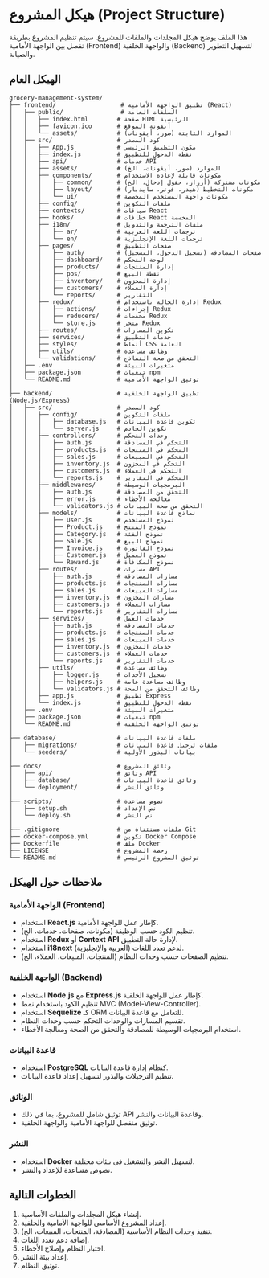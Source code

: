 # هيكل المشروع (Project Structure)

هذا الملف يوضح هيكل المجلدات والملفات للمشروع. سيتم تنظيم المشروع بطريقة تفصل بين الواجهة الأمامية (Frontend) والواجهة الخلفية (Backend) لتسهيل التطوير والصيانة.

## الهيكل العام

```
grocery-management-system/
├── frontend/                  # تطبيق الواجهة الأمامية (React)
│   ├── public/                # الملفات العامة
│   │   ├── index.html        # صفحة HTML الرئيسية
│   │   ├── favicon.ico       # أيقونة الموقع
│   │   └── assets/           # الموارد الثابتة (صور، أيقونات)
│   ├── src/                  # كود المصدر
│   │   ├── App.js            # مكون التطبيق الرئيسي
│   │   ├── index.js          # نقطة الدخول للتطبيق
│   │   ├── api/              # خدمات API
│   │   ├── assets/           # الموارد (صور، أيقونات، الخ)
│   │   ├── components/       # مكونات قابلة لإعادة الاستخدام
│   │   │   ├── common/       # مكونات مشتركة (أزرار، حقول إدخال، الخ)
│   │   │   ├── layout/       # مكونات التخطيط (هيدر، فوتر، سايدبار)
│   │   │   └── ui/           # مكونات واجهة المستخدم المخصصة
│   │   ├── config/           # ملفات التكوين
│   │   ├── contexts/         # سياقات React
│   │   ├── hooks/            # خطافات React المخصصة
│   │   ├── i18n/             # ملفات الترجمة والتدويل
│   │   │   ├── ar/           # ترجمات اللغة العربية
│   │   │   └── en/           # ترجمات اللغة الإنجليزية
│   │   ├── pages/            # صفحات التطبيق
│   │   │   ├── auth/         # صفحات المصادقة (تسجيل الدخول، التسجيل)
│   │   │   ├── dashboard/    # لوحة التحكم
│   │   │   ├── products/     # إدارة المنتجات
│   │   │   ├── pos/          # نقطة البيع
│   │   │   ├── inventory/    # إدارة المخزون
│   │   │   ├── customers/    # إدارة العملاء
│   │   │   └── reports/      # التقارير
│   │   ├── redux/            # إدارة الحالة باستخدام Redux
│   │   │   ├── actions/      # إجراءات Redux
│   │   │   ├── reducers/     # مخفضات Redux
│   │   │   └── store.js      # متجر Redux
│   │   ├── routes/           # تكوين المسارات
│   │   ├── services/         # خدمات التطبيق
│   │   ├── styles/           # أنماط CSS العامة
│   │   ├── utils/            # وظائف مساعدة
│   │   └── validations/      # التحقق من صحة النماذج
│   ├── .env                  # متغيرات البيئة
│   ├── package.json          # تبعيات npm
│   └── README.md             # توثيق الواجهة الأمامية
│
├── backend/                  # تطبيق الواجهة الخلفية (Node.js/Express)
│   ├── src/                  # كود المصدر
│   │   ├── config/           # ملفات التكوين
│   │   │   ├── database.js   # تكوين قاعدة البيانات
│   │   │   └── server.js     # تكوين الخادم
│   │   ├── controllers/      # وحدات التحكم
│   │   │   ├── auth.js       # التحكم في المصادقة
│   │   │   ├── products.js   # التحكم في المنتجات
│   │   │   ├── sales.js      # التحكم في المبيعات
│   │   │   ├── inventory.js  # التحكم في المخزون
│   │   │   ├── customers.js  # التحكم في العملاء
│   │   │   └── reports.js    # التحكم في التقارير
│   │   ├── middlewares/      # البرمجيات الوسيطة
│   │   │   ├── auth.js       # التحقق من المصادقة
│   │   │   ├── error.js      # معالجة الأخطاء
│   │   │   └── validators.js # التحقق من صحة البيانات
│   │   ├── models/           # نماذج قاعدة البيانات
│   │   │   ├── User.js       # نموذج المستخدم
│   │   │   ├── Product.js    # نموذج المنتج
│   │   │   ├── Category.js   # نموذج الفئة
│   │   │   ├── Sale.js       # نموذج البيع
│   │   │   ├── Invoice.js    # نموذج الفاتورة
│   │   │   ├── Customer.js   # نموذج العميل
│   │   │   └── Reward.js     # نموذج المكافأة
│   │   ├── routes/           # مسارات API
│   │   │   ├── auth.js       # مسارات المصادقة
│   │   │   ├── products.js   # مسارات المنتجات
│   │   │   ├── sales.js      # مسارات المبيعات
│   │   │   ├── inventory.js  # مسارات المخزون
│   │   │   ├── customers.js  # مسارات العملاء
│   │   │   └── reports.js    # مسارات التقارير
│   │   ├── services/         # خدمات العمل
│   │   │   ├── auth.js       # خدمات المصادقة
│   │   │   ├── products.js   # خدمات المنتجات
│   │   │   ├── sales.js      # خدمات المبيعات
│   │   │   ├── inventory.js  # خدمات المخزون
│   │   │   ├── customers.js  # خدمات العملاء
│   │   │   └── reports.js    # خدمات التقارير
│   │   ├── utils/            # وظائف مساعدة
│   │   │   ├── logger.js     # تسجيل الأحداث
│   │   │   ├── helpers.js    # وظائف مساعدة عامة
│   │   │   └── validators.js # وظائف التحقق من الصحة
│   │   ├── app.js            # تطبيق Express
│   │   └── index.js          # نقطة الدخول للتطبيق
│   ├── .env                  # متغيرات البيئة
│   ├── package.json          # تبعيات npm
│   └── README.md             # توثيق الواجهة الخلفية
│
├── database/                 # ملفات قاعدة البيانات
│   ├── migrations/           # ملفات ترحيل قاعدة البيانات
│   └── seeders/              # بيانات البذور الأولية
│
├── docs/                     # وثائق المشروع
│   ├── api/                  # وثائق API
│   ├── database/             # وثائق قاعدة البيانات
│   └── deployment/           # وثائق النشر
│
├── scripts/                  # نصوص مساعدة
│   ├── setup.sh              # نص الإعداد
│   └── deploy.sh             # نص النشر
│
├── .gitignore                # ملفات مستثناة من Git
├── docker-compose.yml        # تكوين Docker Compose
├── Dockerfile                # ملف Docker
├── LICENSE                   # رخصة المشروع
└── README.md                 # توثيق المشروع الرئيسي
```

## ملاحظات حول الهيكل

### الواجهة الأمامية (Frontend)

- استخدام **React.js** كإطار عمل للواجهة الأمامية.
- تنظيم الكود حسب الوظيفة (مكونات، صفحات، خدمات، الخ).
- استخدام **Redux** أو **Context API** لإدارة حالة التطبيق.
- استخدام **i18next** لدعم تعدد اللغات (العربية والإنجليزية).
- تنظيم الصفحات حسب وحدات النظام (المنتجات، المبيعات، العملاء، الخ).

### الواجهة الخلفية (Backend)

- استخدام **Node.js** مع **Express.js** كإطار عمل للواجهة الخلفية.
- تنظيم الكود باستخدام نمط MVC (Model-View-Controller).
- استخدام **Sequelize** كـ ORM للتعامل مع قاعدة البيانات.
- تقسيم المسارات والوحدات التحكم حسب وحدات النظام.
- استخدام البرمجيات الوسيطة للمصادقة والتحقق من الصحة ومعالجة الأخطاء.

### قاعدة البيانات

- استخدام **PostgreSQL** كنظام إدارة قاعدة البيانات.
- تنظيم الترحيلات والبذور لتسهيل إعداد قاعدة البيانات.

### الوثائق

- توثيق شامل للمشروع، بما في ذلك API وقاعدة البيانات والنشر.
- توثيق منفصل للواجهة الأمامية والواجهة الخلفية.

### النشر

- استخدام **Docker** لتسهيل النشر والتشغيل في بيئات مختلفة.
- نصوص مساعدة للإعداد والنشر.

## الخطوات التالية

1. إنشاء هيكل المجلدات والملفات الأساسية.
2. إعداد المشروع الأساسي للواجهة الأمامية والخلفية.
3. تنفيذ وحدات النظام الأساسية (المصادقة، المنتجات، المبيعات، الخ).
4. إضافة دعم تعدد اللغات.
5. اختبار النظام وإصلاح الأخطاء.
6. إعداد بيئة النشر.
7. توثيق النظام.